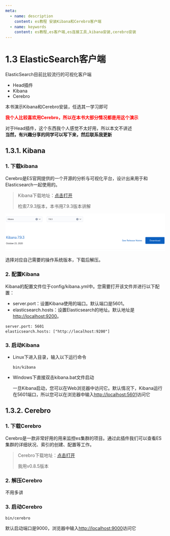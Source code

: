 ```yaml
---
meta:
  - name: description
    content: es教程 安装Kibana和Cerebro客户端
  - name: keywords
    content: es教程,es客户端,es连接工具,kibana安装,cerebro安装
---
```

# 1.3 ElasticSearch客户端

ElasticSearch目前比较流行的可视化客户端

- Head插件
- Kibana
- Cerebro

本书演示Kibana和Cerebro安装，任选其一学习即可  

<font color="red">**我个人比较喜欢用Cerebro，所以在本书大部分情况都是用这个演示**</font>

对于Head插件，这个东西我个人感觉不太好用，所以本文不讲述  
**当然，有兴趣分享的同学可以写下来，然后联系我更新**

## 1.3.1. Kibana

### 1. 下载kibana
Cerebro是ES官网提供的一个开源的分析与可视化平台，设计出来用于和Elasticsearch一起使用的。

> Kibana下载地址：[点击打开](https://www.elastic.co/cn/downloads/past-releases#kibana)
>
> 检索7.9.3版本，本书用7.9.3版本讲解

![图1-5](../imgs/1-5.png)

选择对应自己需要的操作系统版本，下载后解压。

### 2. 配置Kibana

Kibana的配置文件位于config/kibana.yml中。您需要打开该文件并进行以下配置：

- server.port：设置Kibana使用的端口。默认端口是5601。
- elasticsearch.hosts：设置Elasticsearch的地址。默认地址是[http://localhost:9200](http://localhost:9200)。

```shell
server.port: 5601
elasticsearch.hosts: ["http://localhost:9200"]
```

### 3. 启动Kibana

- Linux下进入目录，输入以下运行命令

  ```shell
  bin/kibana
  ```

- Windows下直接双击kibana.bat文件启动

  一旦Kibana启动，您可以在Web浏览器中访问它。默认情况下，Kibana运行在5601端口，所以您可以在浏览器中输入[http://localhost:5601](http://localhost:5601)访问它

## 1.3.2. Cerebro

### 1. 下载Cerebro
Cerebro是一款非常好用的用来监控es集群的项目。通过此插件我们可以查看ES集群的详细状况、索引的创建、配置等工作。

> Cerebro下载地址：[点击打开](https://github.com/lmenezes/cerebro/releases)
>
> 我用v0.8.5版本
### 2. 解压Cerebro
不用多讲
### 3. 启动Cerebro
```shell
bin/cerebro
```
默认启动端口是9000，浏览器中输入[http://localhost:9000](http://localhost:9000)访问它